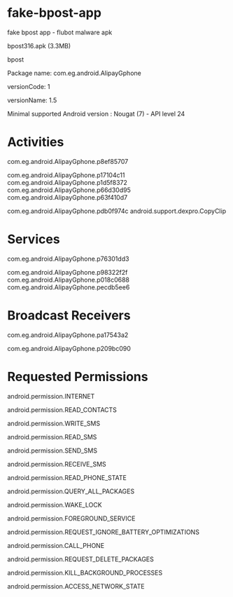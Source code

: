 # fake-bpost-app
fake bpost app - flubot malware apk

bpost316.apk (3.3MB)

bpost


Package name: com.eg.android.AlipayGphone

versionCode: 1

versionName: 1.5

Minimal supported Android version : Nougat (7) - API level 24


# Activities
com.eg.android.AlipayGphone.p8ef85707

com.eg.android.AlipayGphone.p17104c11 com.eg.android.AlipayGphone.p1d5f8372 com.eg.android.AlipayGphone.p66d30d95 com.eg.android.AlipayGphone.p63f410d7 

com.eg.android.AlipayGphone.pdb0f974c android.support.dexpro.CopyClip

# Services
com.eg.android.AlipayGphone.p76301dd3

com.eg.android.AlipayGphone.p98322f2f com.eg.android.AlipayGphone.p018c0688 com.eg.android.AlipayGphone.pecdb5ee6

# Broadcast Receivers
com.eg.android.AlipayGphone.pa17543a2

com.eg.android.AlipayGphone.p209bc090

# Requested Permissions
android.permission.INTERNET

android.permission.READ_CONTACTS

android.permission.WRITE_SMS

android.permission.READ_SMS

android.permission.SEND_SMS

android.permission.RECEIVE_SMS

android.permission.READ_PHONE_STATE

android.permission.QUERY_ALL_PACKAGES

android.permission.WAKE_LOCK

android.permission.FOREGROUND_SERVICE

android.permission.REQUEST_IGNORE_BATTERY_OPTIMIZATIONS

android.permission.CALL_PHONE

android.permission.REQUEST_DELETE_PACKAGES

android.permission.KILL_BACKGROUND_PROCESSES

android.permission.ACCESS_NETWORK_STATE

